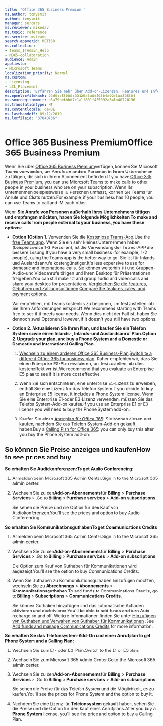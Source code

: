 ```yaml
---
title: 'Office 365 Business Premium '
ms.author: tonysmit
author: tonysmit
manager: serdars
ms.reviewer: mikedav
ms.topic: reference
ms.service: msteams
search.appverid: MET150
ms.collection:
- Teams_ITAdmin_Help
- M365-collaboration
audience: Admin
appliesto:
- Microsoft Teams
localization_priority: Normal
ms.custom:
- Licensing
- LIL_Placement
description: 'Erfahren Sie mehr über Add-on-Lizenzen, Features und Informationen zum Kauf von Office 365 Business Premium-Plänen. '
ms.openlocfilehash: 08d9ce55088c83126a6a8d303b4a02d6aa385584
ms.sourcegitcommit: c6a79bebbbd7c1a1f801f465092a64fb40720296
ms.translationtype: MT
ms.contentlocale: de-DE
ms.lasthandoff: 09/19/2019
ms.locfileid: "37040736"
---
```

# <a name="office-365-business-premium"></a><span data-ttu-id="48c79-103">Office 365 Business Premium</span><span class="sxs-lookup"><span data-stu-id="48c79-103">Office 365 Business Premium</span></span>

<span data-ttu-id="48c79-104">Wenn Sie über [Office 365 Business Premium](https://products.office.com/en/business/office-365-business-premium)verfügen, können Sie Microsoft Teams verwenden, um Anrufe an andere Personen in Ihrem Unternehmen zu tätigen, die sich in Ihrem Abonnement befinden.</span><span class="sxs-lookup"><span data-stu-id="48c79-104">If you have [Office 365 Business Premium](https://products.office.com/en/business/office-365-business-premium), you can use Microsoft Teams to make calls to other people in your business who are on your subscription.</span></span> <span data-ttu-id="48c79-105">Wenn Ihr Unternehmen beispielsweise 10 Personen umfasst, können Sie Teams für Anrufe und Chats nutzen.</span><span class="sxs-lookup"><span data-stu-id="48c79-105">For example, if your business has 10 people, you can use Teams to call and IM each other.</span></span>

<span data-ttu-id="48c79-106">Wenn **Sie Anrufe von Personen außerhalb Ihres Unternehmens tätigen und empfangen möchten, haben Sie folgende Möglichkeiten**:</span><span class="sxs-lookup"><span data-stu-id="48c79-106">**To make and receive calls from people external to your business, you have these options**:</span></span>

- <span data-ttu-id="48c79-107">**Option 1**</span><span class="sxs-lookup"><span data-stu-id="48c79-107">**Option 1**.</span></span> <span data-ttu-id="48c79-108">Verwenden Sie die [﻿Kostenlose Teams-App](https://products.office.com/microsoft-teams/free).</span><span class="sxs-lookup"><span data-stu-id="48c79-108">Use the [free Teams app](https://products.office.com/microsoft-teams/free).</span></span> <span data-ttu-id="48c79-109">Wenn Sie ein sehr kleines Unternehmen haben (beispielsweise 1-2 Personen), ist die Verwendung der Teams-APP die bessere Lösung.</span><span class="sxs-lookup"><span data-stu-id="48c79-109">If you have a very small business (for example, 1-2 people), using the Teams app is the better way to go.</span></span> <span data-ttu-id="48c79-110">Sie ist für Inlands- und Auslandsanrufe kostengünstiger.</span><span class="sxs-lookup"><span data-stu-id="48c79-110">It's less expensive to use for domestic and international calls.</span></span> <span data-ttu-id="48c79-111">Sie können weiterhin 1:1 und Gruppen-Audio-und Videoanrufe tätigen und Ihren Desktop für Präsentationen freigeben.</span><span class="sxs-lookup"><span data-stu-id="48c79-111">You can still make 1:1 and group audio and video calls and share your desktop for presentations.</span></span> <span data-ttu-id="48c79-112">[Vergleichen Sie die Features, Gebühren und Zahlungsoptionen](https://products.office.com/microsoft-teams/free).</span><span class="sxs-lookup"><span data-stu-id="48c79-112">[Compare the features, rates, and payment options](https://products.office.com/microsoft-teams/free).</span></span>

     <span data-ttu-id="48c79-113">Wir empfehlen, mit Teams kostenlos zu beginnen, um festzustellen, ob Sie Ihren Anforderungen entspricht.</span><span class="sxs-lookup"><span data-stu-id="48c79-113">We recommend starting with Teams free to see if it meets your needs.</span></span> <span data-ttu-id="48c79-114">Wenn dies nicht der Fall ist, haben Sie dennoch zwei Optionen.</span><span class="sxs-lookup"><span data-stu-id="48c79-114">However, if it doesn't you still have two options.</span></span>
    
- <span data-ttu-id="48c79-115">**Option 2. Aktualisieren Sie Ihren Plan, und kaufen Sie ein Telefon System sowie einen Inlands-, Inlands-und Auslandsanruf Plan**.</span><span class="sxs-lookup"><span data-stu-id="48c79-115">**Option 2. Upgrade your plan, and buy a Phone System and a Domestic or Domestic and International Calling Plan**.</span></span>

    1. <span data-ttu-id="48c79-116">[Wechseln zu einem anderen Office 365 Business-Plan](https://support.office.com/article/73318661-8f33-478b-bcc7-fb8d69dbb22a).</span><span class="sxs-lookup"><span data-stu-id="48c79-116">[Switch to a different Office 365 for business plan](https://support.office.com/article/73318661-8f33-478b-bcc7-fb8d69dbb22a).</span></span> <span data-ttu-id="48c79-117">Daher empfehlen wir, dass Sie einen Enterprise E5-Plan evaluieren, um festzustellen, ob dies kosteneffektiver ist.</span><span class="sxs-lookup"><span data-stu-id="48c79-117">We recommend that you evaluate an Enterprise E5 plan to see if it is more cost effective.</span></span>

    2. <span data-ttu-id="48c79-118">Wenn Sie sich entschließen, eine Enterprise E5-Lizenz zu erwerben, enthält Sie eine Lizenz für das Telefon System.</span><span class="sxs-lookup"><span data-stu-id="48c79-118">If you decide to buy an Enterprise E5 license, it includes a Phone System license.</span></span> <span data-ttu-id="48c79-119">Wenn Sie eine Enterprise E1-oder E3-Lizenz verwenden, müssen Sie das Telefon System-Add-on kaufen.</span><span class="sxs-lookup"><span data-stu-id="48c79-119">If you use an Enterprise E1 or E3 license you will need to buy the Phone System add-on.</span></span>
    
    3. <span data-ttu-id="48c79-120">Kaufen Sie einen [Anrufplan für Office 365](../calling-plans-for-office-365.md): Sie können diesen erst kaufen, nachdem Sie das Telefon System-Add-on gekauft haben.</span><span class="sxs-lookup"><span data-stu-id="48c79-120">Buy a [Calling Plan for Office 365](../calling-plans-for-office-365.md): you can only buy this after you buy the Phone System add-on.</span></span>

## <a name="how-to-see-prices-and-buy"></a><span data-ttu-id="48c79-121">So können Sie Preise anzeigen und kaufen</span><span class="sxs-lookup"><span data-stu-id="48c79-121">How to see prices and buy</span></span>
<span data-ttu-id="48c79-122"><a name="bkmk_buypremium"> </a></span><span class="sxs-lookup"><span data-stu-id="48c79-122"></span></span>

 <span data-ttu-id="48c79-123">**So erhalten Sie Audiokonferenzen:**</span><span class="sxs-lookup"><span data-stu-id="48c79-123">**To get Audio Conferencing:**</span></span>

1. <span data-ttu-id="48c79-124">Anmelden beim Microsoft 365 Admin Center.</span><span class="sxs-lookup"><span data-stu-id="48c79-124">Sign in to the Microsoft 365 admin center.</span></span>

2. <span data-ttu-id="48c79-125">Wechseln Sie zu den**Add-on-Abonnements**für **Billing** > **Purchase Services** > .</span><span class="sxs-lookup"><span data-stu-id="48c79-125">Go to **Billing** > **Purchase services** > **Add-on subscriptions**.</span></span>

   <span data-ttu-id="48c79-126">Sie sehen die Preise und die Option für den Kauf von Audiokonferenzen.</span><span class="sxs-lookup"><span data-stu-id="48c79-126">You'll see the prices and option to buy Audio Conferencing.</span></span>

<span data-ttu-id="48c79-127">**So erhalten Sie Kommunikationsguthaben**</span><span class="sxs-lookup"><span data-stu-id="48c79-127">**To get Communications Credits**</span></span>

1. <span data-ttu-id="48c79-128">Anmelden beim Microsoft 365 Admin Center.</span><span class="sxs-lookup"><span data-stu-id="48c79-128">Sign in to the Microsoft 365 admin center.</span></span>

2. <span data-ttu-id="48c79-129">Wechseln Sie zu den**Add-on-Abonnements**für **Billing** > **Purchase Services** > .</span><span class="sxs-lookup"><span data-stu-id="48c79-129">Go to **Billing** > **Purchase services** > **Add-on subscriptions**.</span></span>

   <span data-ttu-id="48c79-130">Die Option zum Kauf von Guthaben für Kommunikationen wird angezeigt.</span><span class="sxs-lookup"><span data-stu-id="48c79-130">You’ll see the option to buy Communications Credits.</span></span>

3. <span data-ttu-id="48c79-131">Wenn Sie Guthaben zu Kommunikationsguthaben hinzufügen möchten, wechseln Sie zu **Abrechnungs** > **Abonnements** > -**Kommunikationsguthaben**.</span><span class="sxs-lookup"><span data-stu-id="48c79-131">To add funds to Communications Credits, go to **Billing** > **Subscriptions** > **Communications Credits**.</span></span>

    <span data-ttu-id="48c79-132">Sie können Guthaben hinzufügen und das automatische Aufladen aktivieren und deaktivieren.</span><span class="sxs-lookup"><span data-stu-id="48c79-132">You'll be able to add funds and turn Auto recharge on and off.</span></span> <span data-ttu-id="48c79-133">Weitere Informationen finden Sie unter [Hinzufügen von Guthaben und Verwalten von Guthaben für Kommunikationen](../add-funds-and-manage-communications-credits.md) .</span><span class="sxs-lookup"><span data-stu-id="48c79-133">See [Add funds and manage Communications Credits](../add-funds-and-manage-communications-credits.md) for more information.</span></span> 


<span data-ttu-id="48c79-134">**So erhalten Sie das Telefonsystem-Add-On und einen Anrufplan**</span><span class="sxs-lookup"><span data-stu-id="48c79-134">**To get Phone System and a Calling Plan:**</span></span>

1. <span data-ttu-id="48c79-135">Wechseln Sie zum E1- oder E3-Plan.</span><span class="sxs-lookup"><span data-stu-id="48c79-135">Switch to the E1 or E3 plan.</span></span>

2. <span data-ttu-id="48c79-136">Wechseln Sie zum Microsoft 365 Admin Center.</span><span class="sxs-lookup"><span data-stu-id="48c79-136">Go to the Microsoft 365 admin center.</span></span>

3. <span data-ttu-id="48c79-137">Wechseln Sie zu den**Add-on-Abonnements**für **Billing** > **Purchase Services** > .</span><span class="sxs-lookup"><span data-stu-id="48c79-137">Go to **Billing** > **Purchase services** > **Add-on subscriptions**.</span></span>

    <span data-ttu-id="48c79-138">Sie sehen die Preise für das Telefon System und die Möglichkeit, es zu kaufen.</span><span class="sxs-lookup"><span data-stu-id="48c79-138">You'll see the prices for Phone System and the option to buy it.</span></span>

4. <span data-ttu-id="48c79-139">Nachdem Sie eine Lizenz für **Telefonsystem** gekauft haben, sehen Sie die Preise und die Option für den Kauf eines Anrufplans.</span><span class="sxs-lookup"><span data-stu-id="48c79-139">After you buy a **Phone System** license, you'll see the price and option to buy a Calling Plan.</span></span>
